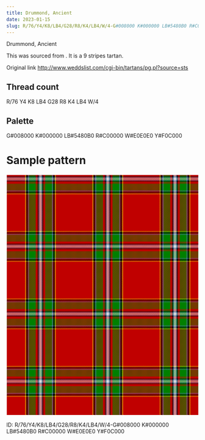 ```yaml
---
title: Drummond, Ancient
date: 2023-01-15
slug: R/76/Y4/K8/LB4/G28/R8/K4/LB4/W/4-G#008000 K#000000 LB#5480B0 R#C00000 W#E0E0E0 Y#F0C000
---
```

Drummond, Ancient

This was sourced from <no value>.  It is a 9 stripes tartan.

Original link http://www.weddslist.com/cgi-bin/tartans/pg.pl?source=sts

## Thread count
R/76 Y4 K8 LB4 G28 R8 K4 LB4 W/4

## Palette
G#008000 K#000000 LB#5480B0 R#C00000 W#E0E0E0 Y#F0C000

# Sample pattern

![Tartan detail](tartan.png "R/76 Y4 K8 LB4 G28 R8 K4 LB4 W/4 tartan")

ID: R/76/Y4/K8/LB4/G28/R8/K4/LB4/W/4-G#008000 K#000000 LB#5480B0 R#C00000 W#E0E0E0 Y#F0C000